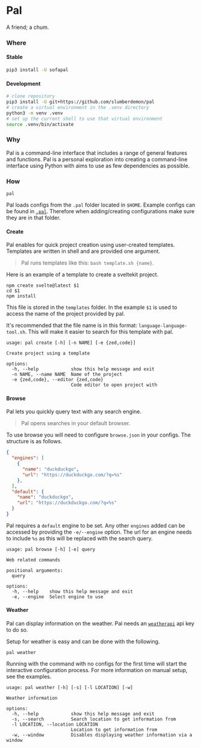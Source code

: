# Pal

A friend; a chum.

### Where

#### Stable

```sh
pip3 install -U sofapal
```

#### Development

```sh
# clone repository
pip3 install -U git+https://github.com/slumberdemon/pal
# create a virtual environment in the .venv directory
python3 -m venv .venv
# set up the current shell to use that virtual environment
source .venv/bin/activate
```

### Why

Pal is a command-line interface that includes a range of general features and functions. Pal is a personal exploration into creating a command-line interface using Python with aims to use as few dependencies as possible.

### How

```shell
pal
```

Pal loads configs from the `.pal` folder located in `$HOME`. Example configs can be found in [`.pal`](https://github.com/SlumberDemon/pal/tree/main/.pal). Therefore when adding/creating configurations make sure they are in that folder.

#### Create

Pal enables for quick project creation using user-created templates. Templates are written in shell and are provided one argument.

> Pal runs templates like this: `bash template.sh {name}`.

Here is an example of a template to create a sveltekit project.

```shell
npm create svelte@latest $1
cd $1
npm install
```

This file is stored in the `templates` folder. In the example `$1` is used to access the name of the project provided by pal.

It's recommended that the file name is in this format: `language-language-tool.sh`. This will make it easier to search for this template with pal.

```shell
usage: pal create [-h] [-n NAME] [-e {zed,code}]

Create project using a template

options:
  -h, --help            show this help message and exit
  -n NAME, --name NAME  Name of the project
  -e {zed,code}, --editor {zed,code}
                        Code editor to open project with
```

#### Browse

Pal lets you quickly query text with any search engine.

> Pal opens searches in your default browser.

To use browse you will need to configure `browse.json` in your configs. The structure is as follows.

```json
{
  "engines": [
    {
      "name": "duckduckgo",
      "url": "https://duckduckgo.com/?q=%s"
    },
  ],
  "default": {
    "name": "duckduckgo",
    "url": "https://duckduckgo.com/?q=%s"
  }
}
```

Pal requires a `default` engine to be set. Any other `engines` added can be accessed by providing the `-e/--engine` option. The url for an engine needs to include `%s` as this will be replaced with the search query.

```shell
usage: pal browse [-h] [-e] query

Web related commands

positional arguments:
  query

options:
  -h, --help    show this help message and exit
  -e, --engine  Select engine to use
```

#### Weather

Pal can display information on the weather. Pal needs an [`weatherapi`](https://www.weatherapi.com) api key to do so.

Setup for weather is easy and can be done with the following.

```shell
pal weather
```

Running with the command with no configs for the first time will start the interactive configuration process. For more information on manual setup, see the examples.

```shell
usage: pal weather [-h] [-s] [-l LOCATION] [-w]

Weather information

options:
  -h, --help            show this help message and exit
  -s, --search          Search location to get information from
  -l LOCATION, --location LOCATION
                        Location to get information from
  -w, --window          Disables displaying weather information via a window
```
